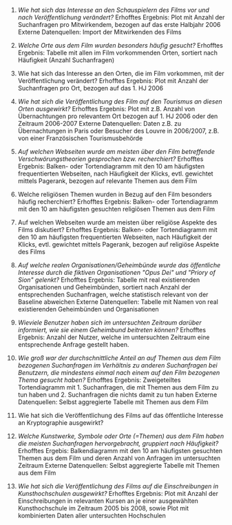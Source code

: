 1) *Wie hat sich das Interesse an den Schauspielern des Films vor und nach Veröffentlichung verändert?*
Erhofftes Ergebnis: Plot mit Anzahl der Suchanfragen pro Mitwirkendem, bezogen auf das erste Halbjahr 2006
Externe Datenquellen: Import der Mitwirkenden des Films

2) *Welche Orte aus dem Film wurden besonders häufig gesucht?*
Erhofftes Ergebnis: Tabelle mit allen im Film vorkommenden Orten, sortiert nach Häufigkeit (Anzahl Suchanfragen)

3) Wie hat sich das Interesse an den Orten, die im Film vorkommen, mit der Veröffentlichung verändert?
Erhofftes Ergebnis: Plot mit Anzahl der Suchanfragen pro Ort, bezogen auf das 1. HJ 2006

4) *Wie hat sich die Veröffentlichung des Film auf den Tourismus an diesen Orten ausgewirkt?*
Erhofftes Ergebnis: Plot mit z.B. Anzahl von Übernachtungen pro relevantem Ort bezogen auf 1. HJ 2006 oder den Zeitraum 2006-2007
Externe Datenquellen: Daten z.B. zu Übernachtungen in Paris oder Besucher des Louvre in 2006/2007, z.B. von einer Französischen Tourismusbehörde

5) *Auf welchen Webseiten wurde am meisten über den Film betreffende Verschwörungstheorien gesprochen bzw. recherchiert?*
Erhofftes Ergebnis: Balken- oder Tortendiagramm mit den 10 am häufigsten frequentierten Webseiten, nach Häufigkeit der Klicks, 
evtl. gewichtet mittels Pagerank, bezogen auf relevante Themen aus dem Film

6) Welche religiösen Themen wurden in Bezug auf den Film besonders häufig recherchiert?
Erhofftes Ergebnis: Balken- oder Tortendiagramm mit den 10 am häufigsten gesuchten religiösen Themen aus dem Film

7) Auf welchen Webseiten wurde am meisten über religiöse Aspekte des Films diskutiert?
Erhofftes Ergebnis: Balken- oder Tortendiagramm mit den 10 am häufigsten frequentierten Webseiten, nach Häufigkeit der Klicks, 
evtl. gewichtet mittels Pagerank, bezogen auf religiöse Aspekte des Films

8) *Auf welche realen Organisationen/Geheimbünde wurde das öffentliche Interesse durch die fiktiven Organisationen "Opus Dei" und "Priory of Sion" gelenkt?*
Erhofftes Ergebnis: Tabelle mit real existierenden Organisationen und Geheimbünden, sortiert nach Anzahl der entsprechenden Suchanfragen, welche statistisch relevant
von der Baseline abweichen
Externe Datenquellen: Tabelle mit Namen von real existierenden Geheimbünden und Organisationen

9) *Wieviele Benutzer haben sich im untersuchten Zeitraum darüber informiert, wie sie einem Geheimbund beitreten können?*
Erhofftes Ergebnis: Anzahl der Nutzer, welche im untersuchten Zeitraum eine entsprechende Anfrage gestellt haben.

10) *Wie groß war der durchschnittliche Anteil an auf Themen aus dem Film bezogenen Suchanfragen im Verhältnis zu anderen Suchanfragen bei Benutzern, 
    die mindestens einmal nach einem auf den Film bezogenen Thema gesucht haben?*
Erhofftes Ergebnis: Zweigeteiltes Tortendiagramm mit 1. Suchanfragen, die mit Themen aus dem Film zu tun haben und 2. Suchanfragen die nichts damit zu tun haben
Externe Datenquellen: Selbst aggregierte Tabelle mit Themen aus dem Film

11) Wie hat sich die Veröffentlichung des Films auf das öffentliche Interesse an Kryptographie ausgewirkt?

12) *Welche Kunstwerke, Symbole oder Orte (=Themen) aus dem Film haben die meisten Suchanfragen hervorgebracht, gruppiert nach Häufigkeit?*
Erhofftes Ergebis: Balkendiagramm mit den 10 am häufigsten gesuchten Themen aus dem Film und deren Anzahl von Anfragen im untersuchten Zeitraum
Externe Datenquellen: Selbst aggregierte Tabelle mit Themen aus dem Film
 
13) *Wie hat sich die Veröffentlichung des Films auf die Einschreibungen in Kunsthochschulen ausgewirkt?*
Erhofftes Ergebnis: Plot mit Anzahl der Einschreibungen in relevanten Kursen an je einer ausgewählten Kunsthochschule im Zeitraum 2005 bis 2008,
sowie Plot mit kombinierten Daten aller untersuchten Hochschulen

